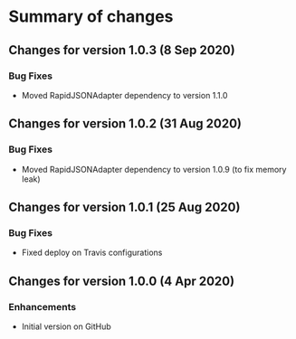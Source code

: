 # Summary of changes

## Changes for version 1.0.3 (8 Sep 2020)

### Bug Fixes

- Moved RapidJSONAdapter dependency to version 1.1.0


## Changes for version 1.0.2 (31 Aug 2020)

### Bug Fixes

- Moved RapidJSONAdapter dependency to version 1.0.9 (to fix memory leak)


## Changes for version 1.0.1 (25 Aug 2020)

### Bug Fixes

- Fixed deploy on Travis configurations


## Changes for version 1.0.0 (4 Apr 2020)

### Enhancements

- Initial version on GitHub

